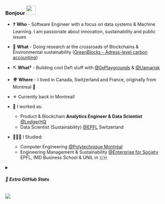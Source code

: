 ### Bonjour <img src = "https://raw.githubusercontent.com/MartinHeinz/MartinHeinz/master/wave.gif" width = 30px>

- ❓  **Who** - Software Engineer with a focus on data systems & Machine Learning. I am passionate about innovation, sustainability and public issues
- 🧪 **What** - Doing research at the crossroads of Blockchains & Environmental sustainability ([GreenBlocks - Adress-level carbon accounting](https://github.com/mateobelanger/GreenBlocks-Paper))
- ⛏️ **What²** - Building cool Defi stuff with [@0xPlaygrounds](https://github.com/0xPlaygrounds) & [@Llamarisk](https://github.com/llama-risk)
- 🌍 **Where** - I lived in Canada, Switzerland and France, originally from Montreal 🦌
- ⚜️ Currently back in Montreal!

- 💼 I worked as:
  - Product & Blockchain **Analytics Engineer & Data Scientist** [@LedgerHQ](https://github.com/LedgerHQ)
  - Data Scientist (Sustainability) [@EPFL](https://www.epfl.ch/en/) Switzerland
- 👨🏽‍🎓 I Studied:
  - Computer Engineering [@Polytechnique Montréal](https://www.polymtl.ca/)
  - Engineering Management & Sustainability [@Enterprise for Society](https://e4s.center/) EPFL, IMD Business School & UNIL in 🇨🇭
<!-- - 🌱 I’m currently learning Solidity, Italian
- 💬 Ask me about Politics, Cinema, Blockchain -->

<details>
<summary><h5>🎨 Extra GitHub Stats</h5></summary>
<br>
<img src=https://github-readme-stats.vercel.app/api?username=mateobelanger&show_icons=true&count_private=true>
</details>

![](https://komarev.com/ghpvc/?username=mateobelanger&base=498)
